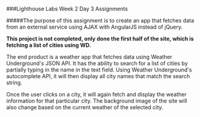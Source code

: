###Lighthouse Labs Week 2 Day 3 Assignments

#####The purpose of this assignment is to create an app that fetches data from an external service using AJAX with AngularJS instead of jQuery.

**This project is not completed, only done the first half of the site, which is fetching a list of cities using WD.**

The end product is a weather app that fetches data using Weather Underground's JSON API. It has the ability to search for a list of cities by partially typing in the name in the text field. Using Weather Underground's autocomplete API, it will then display all city names that match the search string.

Once the user clicks on a city, it will again fetch and display the weather information for that particular city. The background image of the site will also change based on the current weather of the selected city.